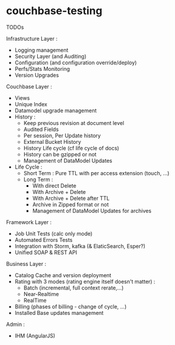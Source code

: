 couchbase-testing
=================

TODOs

Infrastructure Layer :
- Logging management
- Security Layer (and Auditing)
- Configuration (and configuration override/deploy)
- Perfs/Stats Monitoring
- Version Upgrades

Couchbase Layer :
- Views
- Unique Index
- Datamodel upgrade management
- History :
    - Keep previous revision at document level
    - Audited Fields
    - Per session, Per Update history
    - External Bucket History
    - History Life cycle (cf life cycle of docs)
    - History can be gzipped or not
    - Management of DataModel Updates
- Life Cycle :
    * Short Term : Pure TTL with per access extension (touch, ...)
    * Long Term :
        - With direct Delete
        - With Archive + Delete
        - With Archive + Delete after TTL
        - Archive in Zipped format or not
        - Management of DataModel Updates for archives

Framework Layer :
- Job Unit Tests (calc only mode)
- Automated Errors Tests
- Integration with Storm, kafka (& ElaticSearch, Esper?)
- Unified SOAP & REST API

Business Layer :
- Catalog Cache and version deployment
- Rating with 3 modes (rating engine itself doesn't matter) :
    * Batch (incremental, full context rerate,...)
    * Near-Realtime
    * RealTime
- Billing (phases of billing - change of cycle, ...)
- Installed Base updates management

Admin :
- IHM (AngularJS)